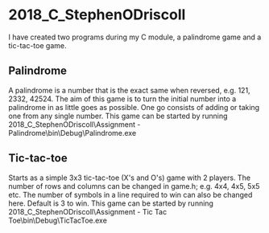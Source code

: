 # 2018_C_StephenODriscoll

I have created two programs during my C module, a palindrome game and a tic-tac-toe game.

## Palindrome

A palindrome is a number that is the exact same when reversed, e.g. 121, 2332, 42524.
The aim of this game is to turn the initial number into a palindrome in as little goes as possible.
One go consists of adding or taking one from any single number.
This game can be started by running 2018_C_StephenODriscoll\Assignment - Palindrome\bin\Debug\Palindrome.exe

## Tic-tac-toe

Starts as a simple 3x3 tic-tac-toe (X's and O's) game with 2 players.
The number of rows and columns can be changed in game.h; e.g. 4x4, 4x5, 5x5 etc.
The number of symbols in a line required to win can also be changed here. Default is 3 to win.
This game can be started by running 2018_C_StephenODriscoll\Assignment - Tic Tac Toe\bin\Debug\TicTacToe.exe
